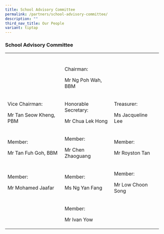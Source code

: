 ```yaml
---
title: School Advisory Committee
permalink: /partners/school-advisory-committee/
description: ""
third_nav_title: Our People
variant: tiptap
---
```

<h3>School Advisory Committee</h3><table><tbody><tr><th rowspan="1" colspan="1"><p></p></th><th rowspan="1" colspan="1"><p></p></th><th rowspan="1" colspan="1"><p></p></th></tr><tr><td rowspan="1" colspan="1"><p></p></td><td rowspan="1" colspan="1"><p>Chairman: </p><p>Mr Ng Poh Wah, BBM</p></td><td rowspan="1" colspan="1"><p></p></td></tr><tr><td rowspan="1" colspan="1"><p>Vice Chairman: </p><p>Mr Tan Seow Kheng, PBM</p></td><td rowspan="1" colspan="1"><p>Honorable Secretary:</p><p>Mr Chua Lek Hong</p></td><td rowspan="1" colspan="1"><p>Treasurer:</p><p>Ms Jacqueline Lee</p></td></tr><tr><td rowspan="1" colspan="1"><p>Member:</p><p>Mr Tan Fuh Goh, BBM</p></td><td rowspan="1" colspan="1"><p>Member:</p><p>Mr Chen Zhaoguang</p></td><td rowspan="1" colspan="1"><p>Member: </p><p>Mr Royston Tan</p></td></tr><tr><td rowspan="1" colspan="1"><p>Member: </p><p>Mr Mohamed Jaafar</p></td><td rowspan="1" colspan="1"><p>Member:</p><p>Ms Ng Yan Fang</p></td><td rowspan="1" colspan="1"><p>Member:</p><p>Mr Low Choon Song</p></td></tr><tr><td rowspan="1" colspan="1"><p></p></td><td rowspan="1" colspan="1"><p>Member:</p><p>Mr Ivan Yow</p></td><td rowspan="1" colspan="1"><p></p></td></tr></tbody></table><p></p>